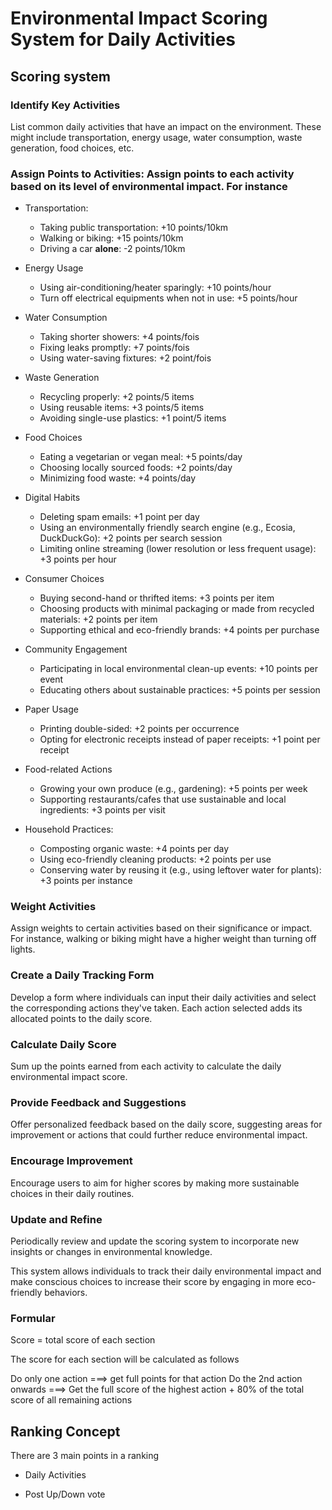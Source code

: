 # Environmental Impact Scoring System for Daily Activities

## Scoring system

### Identify Key Activities

 List common daily activities that have an impact on the environment. These might include transportation, energy usage, water consumption, waste generation, food choices, etc.

### Assign Points to Activities: Assign points to each activity based on its level of environmental impact. For instance

- Transportation:

  - Taking public transportation: +10 points/10km
  - Walking or biking: +15 points/10km
  - Driving a car **alone**: -2 points/10km

- Energy Usage

  - Using air-conditioning/heater sparingly: +10 points/hour
  - Turn off electrical equipments when not in use: +5 points/hour

- Water Consumption

  - Taking shorter showers: +4 points/fois
  - Fixing leaks promptly: +7 points/fois
  - Using water-saving fixtures: +2 point/fois

- Waste Generation

  - Recycling properly: +2 points/5 items
  - Using reusable items: +3 points/5 items
  - Avoiding single-use plastics: +1 point/5 items

- Food Choices

  - Eating a vegetarian or vegan meal: +5 points/day
  - Choosing locally sourced foods: +2 points/day
  - Minimizing food waste: +4 points/day

- Digital Habits

  - Deleting spam emails: +1 point per day
  - Using an environmentally friendly search engine (e.g., Ecosia, DuckDuckGo): +2 points per search session
  - Limiting online streaming (lower resolution or less frequent usage): +3 points per hour

- Consumer Choices

  - Buying second-hand or thrifted items: +3 points per item
  - Choosing products with minimal packaging or made from recycled materials: +2 points per item
  - Supporting ethical and eco-friendly brands: +4 points per purchase

- Community Engagement

  - Participating in local environmental clean-up events: +10 points per event
  - Educating others about sustainable practices: +5 points per session

- Paper Usage

  - Printing double-sided: +2 points per occurrence
  - Opting for electronic receipts instead of paper receipts: +1 point per receipt

- Food-related Actions

  - Growing your own produce (e.g., gardening): +5 points per week
  - Supporting restaurants/cafes that use sustainable and local ingredients: +3 points per visit

- Household Practices:

  - Composting organic waste: +4 points per day
  - Using eco-friendly cleaning products: +2 points per use
  - Conserving water by reusing it (e.g., using leftover water for plants): +3 points per instance

### Weight Activities

 Assign weights to certain activities based on their significance or impact. For instance, walking or biking might have a higher weight than turning off lights.

### Create a Daily Tracking Form

Develop a form where individuals can input their daily activities and select the corresponding actions they've taken. Each action selected adds its allocated points to the daily score.

### Calculate Daily Score

Sum up the points earned from each activity to calculate the daily environmental impact score.

### Provide Feedback and Suggestions

Offer personalized feedback based on the daily score, suggesting areas for improvement or actions that could further reduce environmental impact.

### Encourage Improvement

Encourage users to aim for higher scores by making more sustainable choices in their daily routines.

### Update and Refine

Periodically review and update the scoring system to incorporate new insights or changes in environmental knowledge.

This system allows individuals to track their daily environmental impact and make conscious choices to increase their score by engaging in more eco-friendly behaviors.

### Formular

Score = total score of each section

The score for each section will be calculated as follows

Do only one action ===> get full points for that action
Do the 2nd action onwards ===> Get the full score of the highest action + 80% of the total score of all remaining actions

## Ranking Concept

There are 3 main points in a ranking

- Daily Activities

- Post Up/Down vote

